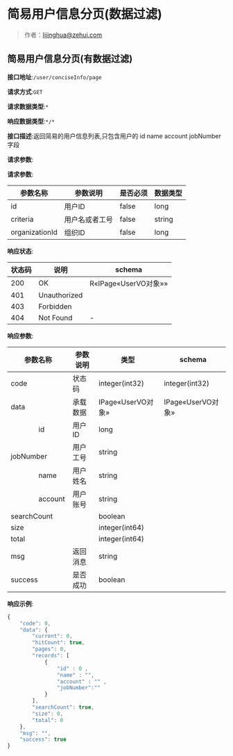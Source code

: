 # 简易用户信息分页(数据过滤)

> 作者：lijinghua@zehui.com

## 简易用户信息分页(有数据过滤)


**接口地址**:`/user/conciseInfo/page`


**请求方式**:`GET`


**请求数据类型**:`*`


**响应数据类型**:`*/*`


**接口描述**:返回简易的用户信息列表,只包含用户的 id name account jobNumber 字段


**请求参数**:


**请求参数**:


| 参数名称 | 参数说明 | 是否必须 | 数据类型 |
| -------- | -------- | -------- | -------- |
|id|用户ID| false | long |
|criteria|用户名或者工号| false | string|
|organizationId|组织ID|false|long|


**响应状态**:


| 状态码 | 说明 | schema |
| -------- | -------- | ----- |
|200|OK|R«IPage«UserVO对象»»|
|401|Unauthorized||
|403|Forbidden||
|404|Not Found| - |


**响应参数**:


| 参数名称 | 参数说明 | 类型 | schema |
| -------- | -------- | ----- |----- | 
|code|状态码|integer(int32)|integer(int32)|
|data|承载数据|IPage«UserVO对象»|IPage«UserVO对象»|
|&emsp;&emsp;&emsp;&emsp;id|用户ID|long||
|&emsp;&emsp;&emsp;&emsp;jobNumber|用户工号|string||
|&emsp;&emsp;&emsp;&emsp;name|用户姓名|string||
|&emsp;&emsp;&emsp;&emsp;account|用户账号|string||
|searchCount||boolean||
|size||integer(int64)||
|total||integer(int64)||
|msg|返回消息|string||
|success|是否成功|boolean|||


**响应示例**:
```javascript
{
	"code": 0,
	"data": {
		"current": 0,
		"hitCount": true,
		"pages": 0,
		"records": [
			{
				"id" : 0 ,
				"name" : "",
				"account" : "" ,
				"jobNumber":""
			}
		],
		"searchCount": true,
		"size": 0,
		"total": 0
	},
	"msg": "",
	"success": true
}
```